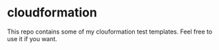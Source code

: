 # cloudformation
This repo contains some of my clouformation test templates.
Feel free to use it if you want.
